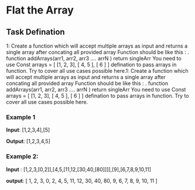 # Flat the Array

## Task Defination 

1: Create a function which will accept multiple arrays as input and returns a single array after concating all provided array Function should be like this : . function addArrays(arr1, arr2, arr3 …. arrN ) return singleArr You need to use Const arrays = [ [1, 2, 3], [ 4, 5 ], [ 6 ] ] defination to pass arrays in function. Try to cover all use cases possible here.1: Create a function which will accept multiple arrays as input and returns a single array after concating all provided array Function should be like this : . function addArrays(arr1, arr2, arr3 …. arrN ) return singleArr You need to use Const arrays = [ [1, 2, 3], [ 4, 5 ], [ 6 ] ] defination to pass arrays in function. Try to cover all use cases possible here.

### Example  1

**Input**:
[1,2,3,4],[5]

**Output**:
[1,2,3,4,5]



### Example 2:

**Input** :
[1,2,3,[0,2]],[4,5,[11,12,[30,40,[80]]]],[9],[6,7,8,9,10,11]

**output**:
[
   1,  2,  3,  0,  2, 4, 5,
  11, 12, 30, 40, 80, 9, 6,
   7,  8,  9, 10, 11
]


